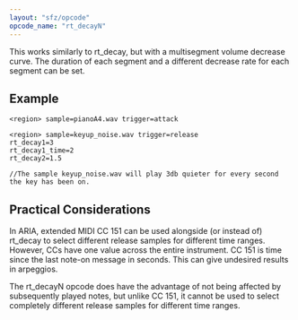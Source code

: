 ```yaml
---
layout: "sfz/opcode"
opcode_name: "rt_decayN"
---
```


This works similarly to rt_decay, but with a multisegment volume decrease curve. The duration
of each segment and a different decrease rate for each segment can be set.

## Example

```
<region> sample=pianoA4.wav trigger=attack

<region> sample=keyup_noise.wav trigger=release
rt_decay1=3
rt_decay1_time=2
rt_decay2=1.5

//The sample keyup_noise.wav will play 3db quieter for every second the key has been on.
```

## Practical Considerations

In ARIA, extended MIDI CC 151 can be used alongside (or instead of) rt_decay to select
different release samples for different time ranges. However, CCs have one value
across the entire instrument. CC 151 is time since the last note-on message in seconds.
This can give undesired results in arpeggios.

The rt_decayN opcode does have the advantage of not being affected by subsequently played
notes, but unlike CC 151, it cannot be used to select completely different release
samples for different time ranges.
